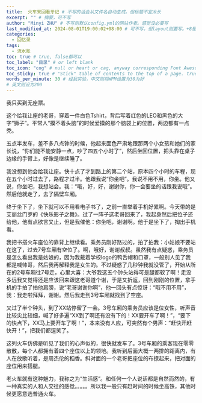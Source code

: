 ```yaml
---
title:  火车来回看牙记 # 不写的话会从文件名自动生成。但标题不宜太长
excerpt: "" # 摘要，可不写
author: "Minyi ZHU" # 不写则默认config.yml的网站作者。感觉没必要写
last_modified_at: 2024-08-01T19:00:02+08:00 # 可不写，但layout则要写。+8是东八区
categories: 
  - 回忆录
tags:
  - 流水账
toc: true # true, false都可以
toc_label: "目录" # or left blank
toc_icon: "cog" # null or heart or cag, anyway corresponding Font Awesome icon name (without fa prefix)
toc_sticky: true # "Stick" table of contents to the top of a page. true: toc floats. false: toc fixed
words_per_minute: 30 # 经我实验，中文则将WPM设置为30为好
# 英文则设为200
---
```


我只买到无座票。

这个给我让座的老哥，穿着一件白色Tshirt，背后写着红色的LEO和黑色的大字“狮子”。平常人“摸不着头脑”的时候爱摸的那个脑袋上的位置，两边都有一点秃。

五点半发车，差不多八点钟的时候，他起来面色严肃地跟那两个小女孩和她们的家长说，“你们能不能安静一点，吵了四五个小时了”，然后坐回位置，把头靠在桌子边缘的手臂上，好像是继续睡了。

我没想到他会给我让座。快十点了才到路上的第二个站，原本四个小时的车程，现在五个小时过去了，路程才过半。他跟我说“你坐吧”。我说不用不用，你坐。他又说，你坐吧，我想站会。我：“哦，好，好，谢谢你，你一会要坐的话跟我说哦”。然后他就走了，去了隔壁车厢。

终于坐下了，坐下就可以不用看电子书了，之前一直举着手机好累啊。今天带的是艾丽丝门罗的《快乐影子之舞》。过了一阵子这老哥回来了，我起身然后把位子还给他，他有点欲言又止，但是我催他：你坐吧，谢谢啊。他于是坐下了，掏出手机看。

我把书搭火车座位的靠背上继续看。乘务员刚好路过的，拍了拍我：小姑娘不要站在这了，过去7号车厢有空位了。啊，哦好，谢谢叔叔。虽然我有点疑惑，乘务员是怎么看出我是姑娘的，因为我戴着学校logo的鸭舌帽和口罩，一般别人见了我都是喊帅哥，然后我再解释我是女生的。不过疑惑了几秒钟我就没管了，开始从所在的2号车厢往7号走，心里大喜：大爷我这五个钟头站得可是腿都软了啊！走没多远我又觉得还是应该回来跟这老哥道个谢，于是又折返，回到刚刚的位置，拿手机的手拍了拍他肩膀，说“老哥谢谢你啊”，他一回头有点惊讶：“哦不用不用”，我：我走啦拜拜，谢谢。然后我走到3号车厢就找到了空座。

又过了半个钟头，到了XX站停留了一会。3号车厢的乘务员应该是位女性，听声音比较尖比较细，喊了好多遍“XX到了啊还有没有下的！XX要开车了啊！”，“要下的快点下，XX马上要开车了啊！”，本来没有人应，可突然有个男声：“赶快开赶快开！”，把我们都逗笑了。

这列火车仿佛是听见了我们的心声似的，很快就发车了。3号车厢的乘客现在零零散散，每个人都拥有着四个座位以上的领地。我听到后面大概一两排的距离内，有人在放歌听着，是周杰伦的稻香。斜对面的一个老哥把座位的布撩起来，把对面的座位用来搭腿。

老火车就有这种魅力，我称之为“生活感”。和任何一个人说话都是自然而然的，有一种真实的人和人交往的感觉。。。。。所以我一般只有赶时间的时候坐高铁，其他时候更愿意选普通火车。
